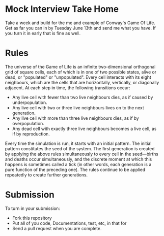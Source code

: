 # Mock Interview Take Home
Take a week and build for the me  and example of Conway's Game Of Life. Get as far you can in by Tuesday June 13th and send me what you have. If you turn it in early that is fine as well. 


# Rules
The universe of the Game of Life is an infinite two-dimensional orthogonal grid of square cells, each of which is in one of two possible states, alive or dead, or "populated" or "unpopulated". Every cell interacts with its eight neighbours, which are the cells that are horizontally, vertically, or diagonally adjacent. At each step in time, the following transitions occur:

- Any live cell with fewer than two live neighbours dies, as if caused by underpopulation.
- Any live cell with two or three live neighbours lives on to the next generation.
- Any live cell with more than three live neighbours dies, as if by overpopulation.
- Any dead cell with exactly three live neighbours becomes a live cell, as if by reproduction.


Every time the simulation is run, it starts with an initial pattern. The initial pattern constitutes the seed of the system. The first generation is created by applying the above rules simultaneously to every cell in the seed—births and deaths occur simultaneously, and the discrete moment at which this happens is sometimes called a tick (in other words, each generation is a pure function of the preceding one). The rules continue to be applied repeatedly to create further generations.

# Submission
To turn in your submission: 

- Fork this repository
- Put all of you code, Documentations, test, etc, in that for
- Send a pull request when you are complete. 
